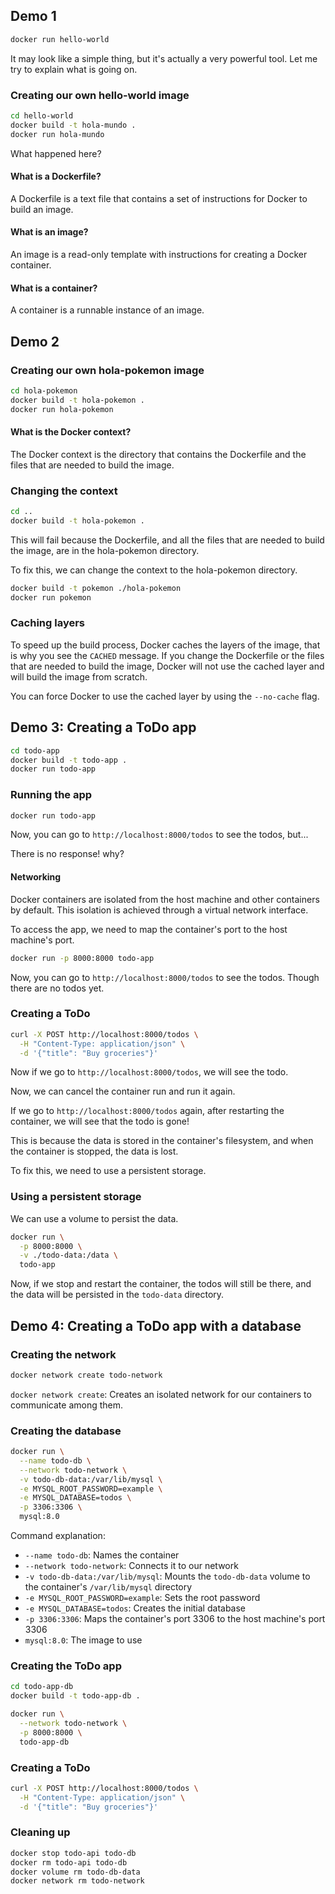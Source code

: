 ## Demo 1

```bash
docker run hello-world
```

It may look like a simple thing, but it's actually a very powerful tool. Let me try to explain what is going on.

### Creating our own hello-world image

```bash
cd hello-world
docker build -t hola-mundo .
docker run hola-mundo
```

What happened here?

#### What is a Dockerfile?

A Dockerfile is a text file that contains a set of instructions for Docker to build an image.

#### What is an image?

An image is a read-only template with instructions for creating a Docker container.

#### What is a container?

A container is a runnable instance of an image.

## Demo 2

### Creating our own hola-pokemon image

```bash
cd hola-pokemon
docker build -t hola-pokemon .
docker run hola-pokemon
```

#### What is the Docker context?

The Docker context is the directory that contains the Dockerfile and the files that are needed to build the image.

### Changing the context

```bash
cd ..
docker build -t hola-pokemon .
```

This will fail because the Dockerfile, and all the files that are needed to build the image, are in the hola-pokemon directory.

To fix this, we can change the context to the hola-pokemon directory.

```bash
docker build -t pokemon ./hola-pokemon
docker run pokemon
```

### Caching layers

To speed up the build process, Docker caches the layers of the image, that is why you see the `CACHED` message. If you change the Dockerfile or the files that are needed to build the image, Docker will not use the cached layer and will build the image from scratch.

You can force Docker to use the cached layer by using the `--no-cache` flag.

## Demo 3: Creating a ToDo app

```bash
cd todo-app
docker build -t todo-app .
docker run todo-app
```

### Running the app

```bash
docker run todo-app
```

Now, you can go to `http://localhost:8000/todos` to see the todos, but...

There is no response! why?

#### Networking

Docker containers are isolated from the host machine and other containers by default. This isolation is achieved through a virtual network interface.

To access the app, we need to map the container's port to the host machine's port.

```bash
docker run -p 8000:8000 todo-app
```

Now, you can go to `http://localhost:8000/todos` to see the todos. Though there are no todos yet.

### Creating a ToDo

```bash
curl -X POST http://localhost:8000/todos \
  -H "Content-Type: application/json" \
  -d '{"title": "Buy groceries"}'
```

Now if we go to `http://localhost:8000/todos`, we will see the todo.

Now, we can cancel the container run and run it again.

If we go to `http://localhost:8000/todos` again, after restarting the container, we will see that the todo is gone!

This is because the data is stored in the container's filesystem, and when the container is stopped, the data is lost.

To fix this, we need to use a persistent storage.

### Using a persistent storage

We can use a volume to persist the data.

```bash
docker run \
  -p 8000:8000 \
  -v ./todo-data:/data \
  todo-app
```

Now, if we stop and restart the container, the todos will still be there, and the data will be persisted in the `todo-data` directory.

## Demo 4: Creating a ToDo app with a database

### Creating the network

```bash
docker network create todo-network
```

`docker network create`: Creates an isolated network for our containers to communicate among them.

### Creating the database

```bash
docker run \
  --name todo-db \
  --network todo-network \
  -v todo-db-data:/var/lib/mysql \
  -e MYSQL_ROOT_PASSWORD=example \
  -e MYSQL_DATABASE=todos \
  -p 3306:3306 \
  mysql:8.0
```

Command explanation:

   - `--name todo-db`: Names the container
   - `--network todo-network`: Connects it to our network
   - `-v todo-db-data:/var/lib/mysql`: Mounts the `todo-db-data` volume to the container's `/var/lib/mysql` directory
   - `-e MYSQL_ROOT_PASSWORD=example`: Sets the root password
   - `-e MYSQL_DATABASE=todos`: Creates the initial database
   - `-p 3306:3306`: Maps the container's port 3306 to the host machine's port 3306
   - `mysql:8.0`: The image to use

### Creating the ToDo app

```bash
cd todo-app-db
docker build -t todo-app-db .
```

```bash
docker run \
  --network todo-network \
  -p 8000:8000 \
  todo-app-db
```

### Creating a ToDo

```bash
curl -X POST http://localhost:8000/todos \
  -H "Content-Type: application/json" \
  -d '{"title": "Buy groceries"}'
```

### Cleaning up

```bash
docker stop todo-api todo-db
docker rm todo-api todo-db
docker volume rm todo-db-data
docker network rm todo-network
```
